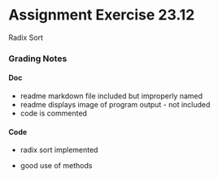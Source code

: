 # Assignment Exercise 23.12


Radix Sort					


### Grading Notes

#### Doc
- readme markdown file included but improperly named
- readme displays image of program output - not included
- code is commented

#### Code
- radix sort implemented

- good use of methods 
